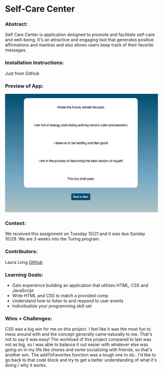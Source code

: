 # Self-Care Center 

### Abstract:
[//]: <> (Briefly describe what you built and its features. What problem is the app solving? How does this application solve that problem?)

Self Care Center is application designed to promote and facilitate self-care and well-being. It's an attractive and engaging tool that generates positive affirmations and mantras and also allows users keep track of their favorite messages.

### Installation Instructions:
[//]: <> (What steps does a person have to take to get your app cloned down and running?)
Just from GitHub

### Preview of App:
[//]: <> (Provide ONE gif or screenshot of your application - choose the "coolest" piece of functionality to show off.)

<img src='assets/screenshot.png'>

### Context:
[//]: <> (Give some context for the project here. How long did you have to work on it? How far into the Turing program are you?)

We received this assignment on Tuesday 10/21 and it was due Sunday 10/29. We are 3 weeks into the Turing program.

### Contributors:
[//]: <> (Who worked on this application? Link to their GitHubs.)

Laura Long [GitHub](https://github.com/lalonggone)

### Learning Goals:
[//]: <> (What were the learning goals of this project? What tech did you work with?)

- Gain experience building an application that utilizes HTML, CSS and JavaScript
- Write HTML and CSS to match a provided comp
- Understand how to listen to and respond to user events
- Individualize your programming skill set

### Wins + Challenges:
[//]: <> (What are 2-3 wins you have from this project? What were some challenges you faced - and how did you get over them?)

CSS was a big win for me on this project. I feel like it was the most fun to mess around with and the concept generally came naturally to me. That's not to say it was easy! The workload of this project compared to last was not as big, so I was able to balance it out easier with whatever else was going on in my life like chores and some socializing with friends, so that's another win. The addToFavorites function was a tough one to do.. I'd like to go back to that code block and try to get a better understanding of what it's doing / why it works. 